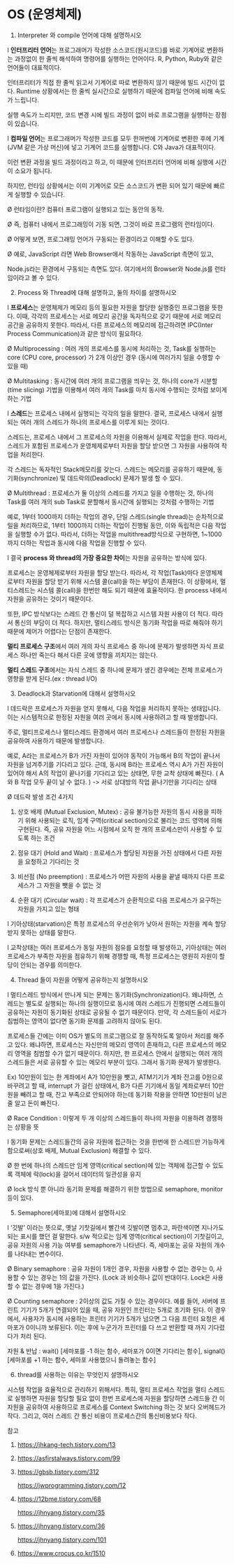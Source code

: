 # OS (운영체제)

1. Interpreter 와 compile 언어에 대해 설명하시오 

l **인터프리터 언어**는 프로그래머가 작성한 소스코드(원시코드)를 바로 기계어로 변환하는 과정없이 한 줄씩 해석하여 명령어를 실행하는 언어이다. R, Python, Ruby와 같은 언어들이 대표적이다.

인터프리터가 직접 한 줄씩 읽고서 기계어로 따로 변환하지 않기 때문에 빌드 시간이 없다. Runtime 상황에서는 한 줄씩 실시간으로 실행하기 때문에 컴파일 언어에 비해 속도가 느립니다.

실행 속도가 느리지만, 코드 변경 시에 빌드 과정이 없이 바로 프로그램을 실행하는 장점이 있습니다.

 

l **컴파일 언어**는 프로그래머가 작성한 코드를 모두 한꺼번에 기계어로 변환한 후에 기계(JVM 같은 가상 머신)에 넣고 기계어 코드를 실행합니다. C와 Java가 대표적이다.

이런 변환 과정을 빌드 과정이라고 하고, 이 때문에 인터프리터 언어에 비해 실행에 시간이 소요가 됩니다. 

하지만, 런타임 상황에서는 이미 기계어로 모든 소스코드가 변환 되어 있기 때문에 빠르게 실행할 수 있습니다. 

 

Ø 런타임이란? 컴퓨터 프로그램이 실행되고 있는 동안의 동작. 

Ø 즉, 컴퓨터 내에서 프로그래밍이 기동 되면, 그것이 바로 프로그램의 런타임이다.

Ø 어떻게 보면, 프로그래밍 언어가 구동되는 환경이라고 이해할 수도 있다.

Ø 예로, JavaScript 라면 Web Browser에서 작동하는 JavaScript 측면이 있고,

Node.js라는 환경에서 구동되는 측면도 있다. 여기에서의 Browser와 Node.js를 런타임이라고 볼 수 있다.

 

2. Process 와 Thread에 대해 설명하고, 둘의 차이를 설명하시오

l **프로세스**는 운영체제가 메모리 등의 필요한 자원을 할당한 실행중인 프로그램을 뜻한다. 이때, 각각의 프로세스는 서로 메모리 공간을 독자적으로 갖기 때문에 서로 메모리 공간을 공유하지 못한다. 따라서, 다른 프로세스의 메모리에 접근하려면 IPC(Inter Process Communication)과 같은 방식이 필요하다. 



Ø Multiprocessing : 여러 개의 프로세스를 동시에 처리하는 것, Task를 실행하는 core (CPU core, processor) 가 2개 이상인 경우 (동시에 여러가지 일을 수행할 수 있을 때)

Ø Multitasking : 동시간에 여러 개의 프로그램을 띄우는 것, 하나의 core가 시분할(time slicing) 기법을 이용해서 여러 개의 Task를 마치 동시에 수행되는 것처럼 보이게 하는 기법



l **스레드**는 프로세스 내에서 실행되는 각각의 일을 말한다. 결국, 프로세스 내에서 실행되는 여러 개의 스레드가 하나의 프로세스를 이루게 되는 것이다. 

스레드는, 프로세스 내에서 그 프로세스의 자원을 이용해서 실제로 작업을 한다. 따라서, 스레드가 포함된 프로세스가 운영체제로부터 자원을 할당 받으면 그 자원을 사용하여 작업을 처리한다.

각 스레드는 독자적인 Stack메모리를 갖는다. 스레드는 메모리를 공유하기 때문에, 동기화(synchronize) 및 데드락의(Deadlock) 문제가 발생 할 수 있다.

 

Ø Multithread : 프로세스가 둘 이상의 스레드를 가지고 일을 수행하는 것, 하나의 Task를 여러 개의 sub Task로 분할해서 동시간에 실행되는 것처럼 수행하는 기법

예로, 1부터 1000까지 더하는 작업의 경우, 단일 스레드(single thread)는 순차적으로 일을 처리하므로, 1부터 1000까지 더하는 작업이 진행될 동안, 이와 독립적은 다음 작업을 실행할 수가 없다. 따라서, 더하는 작업을 multithread방식으로 구현하면, 1~1000까지 더하는 작업과 동시에 다음 작업을 진행할 수 있다.

 

l 결국 **process 와 thread의 가장 중요한 차이**는 자원을 공유하는 방식에 있다.

프로세스는 운영체제로부터 자원을 할당 받는다. 따라서, 각 작업(Task)마다 운영체제로부터 자원을 할당 받기 위해 시스템 콜(call)을 하는 부담이 존재한다. 이 상황에서, 멀티스레드는 시스템 콜(call)을 한번만 해도 되기 때문에 효율적이다. 한 process 내에서 자원을 공유하는 것이기 때문이다. 

또한, IPC 방식보다는 스레드 간 통신이 덜 복잡하고 시스템 자원 사용이 더 적다. 따라서 통신의 부담이 더 적다. 하지만, 멀티스레드 방식은 동기화 작업을 따로 해줘야 하기 때문에 제어가 어렵다는 단점이 존재한다.

**멀티 프로세스 구조**에서 여러 개의 자식 프로세스 중 하나에 문제가 발생하면 자식 프로세스 하나만 죽는다 해서 다른 곳에 영향을 끼치지는 않는다.

**멀티 스레드 구조**에서는 자식 스레드 중 하나에 문제가 생긴 경우에는 전체 프로세스가 영향을 받게 된다.(ex : thread I/O)

  

3. Deadlock과 Starvation에 대해서 설명하시오

l 데드락은 프로세스가 자원을 얻지 못해서, 다음 작업을 처리하지 못하는 생태입니다. 이는 시스템적으로 한정된 자원을 여러 곳에서 동시에 사용하려고 할 때 발생합니다.

주로, 멀티프로세스나 멀티스레드 환경에서 여러 프로세스나 스레드들이 한정된 자원을 공유하여 사용하기 때문에 발생합니다.

예로, A라는 프로세스가 B가 가진 자원이 있어야 동작이 가능해서 B의 작업이 끝나서 자원을 넘겨주기를 기다리고 있다. 근데, 동시에 B라는 프로세스 역시 A가 가진 자원이 있어야 해서 A의 작업이 끝나기를 기다리고 있는 상태면, 무한 교착 상태에 빠진다. ( A와 B 작업 모두 끝이 날 수 없다. ) -> 서로 상대방의 작업 끝나기만을 기다리는 상태

Ø 데드락 발생 조건 4가지

1)   상호 배제 (Mutual Exclusion, Mutex) : 공유 불가능한 자원의 동시 사용을 피하기 위해 사용되는 로직, 임계 구역(critical section)으로 불리는 코드 영역에 의해 구현된다. 즉, 공유 자원을 어느 시점에서 오직 한 개의 프로세스만이 사용할 수 있도록 하는 조건

2)   점유 대기 (Hold and Wait) : 프로세스가 할당된 자원을 가진 상태에서 다른 자원을 요청하고 기다리는 것

3)   비선점 (No preemption) : 프로세스가 어떤 자원의 사용을 끝낼 때까지 다른 프로세스가 그 자원을 뺏을 수 없는 것

4)   순환 대기 (Circular wait) : 각 프로세스가 순환적으로 다음 프로세스가 요구하는 자원을 가지고 있는 형태

 

l 기아상태(starvation)은 특정 프로세스의 우선순위가 낮아서 원하는 자원을 계속 할당 받지 못하는 상태를 말한다.

l 교착상태는 여러 프로세스가 동일 자원의 점유를 요청할 때 발생하고, 기아상태는 여러 프로세스가 부족한 자원을 점유하기 위해 경쟁할 때, 특정 프로세스는 영원히 자원이 할당이 안되는 경우를 의미한다.

 

4. Thread 들이 자원을 어떻게 공유하는지 설명하시오

l 멀티스레드 방식에서 만나게 되는 문제는 동기화(Synchronization)다. 왜냐하면, 스레드는 별도로 실행되는 하나의 실행이므로 동시에 여러 스레드가 진행되면 스레드들이 공유하는 자원이 동기화된 상태로 공유될 수 없기 때문이다. 만약, 각 스레드들이 서로가 침범하는 영역이 없다면 동기화 문제를 고려하지 않아도 된다.

프로세스들 간에는 이미 OS가 별도의 프로그램으로 잘 동작하도록 알아서 처리를 해주고 있다. 왜냐하면, 프로세스는 자신만의 메모리 영역이 존재하고, 다른 프로세스의 메모리 영역을 침범할 수가 없기 때문이다. 하지만, 한 프로세스 안에서 실행되는 여러 개의 스레드들은 서로 공유할 수 있는 메모리 부분이 있다. 그래서 동기화 문제가 발생한다.

Ex) 10만원이 있는 한 계좌에서 A가 10만원을 뺏고, ATM기기가 계좌 잔고를 0원으로 바꾸려고 할 때, interrupt 가 걸린 상태에서, B가 다른 기기에서 동일 계좌로부터 10만원을 빼려고 할 때, 잔고 부족으로 안되어야 하는데 동기화 작용을 안하면 10만원이 남은 줄 알고 돈이 빠진다.

Ø Race Condition : 이렇게 두 개 이상의 스레드들이 하나의 자원을 이용하려 경쟁하는 상황을 뜻

 

l 동기화 문제는 스레드들간의 공유 자원에 접근하는 것을 한번에 한 스레드만 가능하게 함으로써(상호 배제, Mutual Exclusion) 해결할 수 있다. 

Ø 한 번에 하나의 스레드만 임계 영역(critical section)에 있는 객체에 접근할 수 있도록 객체에 락(lock)을 걸어서 데이터의 일관성을 유지

Ø lock 방식 뿐 아니라 동기화 문제를 해결하기 위한 방법으로 semaphore, monitor 등이 있다. 

 

5. Semaphore(세마포)에 대해서 설명하시오

l ‘깃발’ 이라는 뜻으로, 옛날 기찻길에서 빨간색 깃발이면 멈추고, 파란색이면 지나가도 되는 표시를 했던 걸 말한다. s/w 적으로는 임계 영역(critical section)이 기찻길이고, 공유 자원의 사용 가능 여부를 semaphore가 나타낸다. 즉, 세마포는 공유 자원의 개수를 나타내는 변수이다. 

Ø Binary semaphore : 공유 자원이 1개인 경우, 자원을 사용할 수 없는 경우는 0, 사용할 수 있는 경우는 1의 값을 가진다. (Lock 과 비슷하나 값이 반대이다. Lock은 사용할 수 없는 경우에 1을 가진다.)

Ø Counting semaphore : 2이상의 값도 가질 수 있는 경우이다. 예를 들어, 서버에 프린트 기기가 5개가 연결되어 있을 때, 공유 자원인 프린터는 5개로 초기화 된다. 이 경우에서, 사용자가 동시에 사용하는 프린터 기기가 5개가 넘으면 그 다음 프린터 요청은 세마포가 0이니까 보류된다. 이는 후에 누군가가 프린터를 다 쓰고 반환할 때 까지 기다렸다가 처리 된다.

자원 & 반납 : wait() [세마포를 -1 하는 함수, 세마포가 0이면 기다리는 함수], signal() [세마포를 +1 하는 함수, 세마포 사용했으니 돌려놓는 함수]

 

6. thread를 사용하는 이유는 무엇인지 설명하시오

시스템 작업을 효율적으로 관리하기 위해서다. 특히, 멀티 프로세스 작업을 멀티 스레드로 실행하면 자원을 할당할 필요 없이 한번 프로세스에 자원을 할당하면 스레드들 간 이 자원을 공유하여 사용하므로 프로세스를 Context Switching 하는 것 보다 오버헤드가 작다. 그리고, 여러 스레드 간 통신 비용이 프로세스간의 통신비용보다 작다.

 

참고

1. https://jhkang-tech.tistory.com/13

2. https://asfirstalways.tistory.com/99

3. https://gbsb.tistory.com/312

   https://jwprogramming.tistory.com/12

4. https://12bme.tistory.com/68

   https://jhnyang.tistory.com/35

5. https://jhnyang.tistory.com/36

   https://jhnyang.tistory.com/101

6. https://www.crocus.co.kr/1510